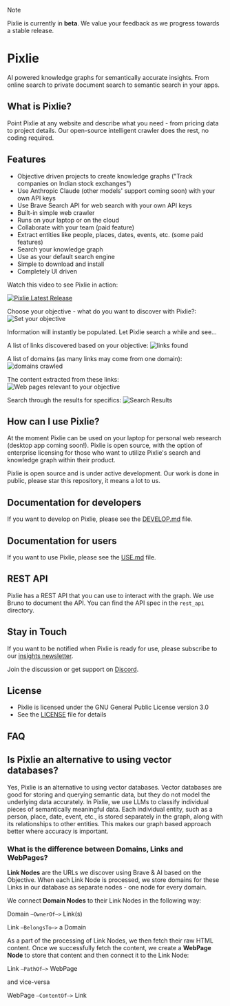 > [!NOTE]  
> Pixlie is currently in **beta**. We value your feedback as we progress towards a stable release.

# Pixlie

AI powered knowledge graphs for semantically accurate insights. From online search to private document search to semantic search in your apps.

## What is Pixlie?

Point Pixlie at any website and describe what you need - from pricing data to project details. Our open-source intelligent crawler does the rest, no coding required.

## Features

- Objective driven projects to create knowledge graphs ("Track companies on Indian stock exchanges")
- Use Anthropic Claude (other models' support coming soon) with your own API keys
- Use Brave Search API for web search with your own API keys
- Built-in simple web crawler
- Runs on your laptop or on the cloud
- Collaborate with your team (paid feature)
- Extract entities like people, places, dates, events, etc. (some paid features)
- Search your knowledge graph
- Use as your default search engine
- Simple to download and install
- Completely UI driven


Watch this video to see Pixlie in action:

[![Pixlie Latest Release](https://img.youtube.com/vi/mF9KuFYNF4s/0.jpg)](https://www.youtube.com/watch?v=mF9KuFYNF4s)

Choose your objective - what do you want to discover with Pixlie?:
![Set your objective](https://pixlie.com/images/screenshots/pixlie-screenshot-objective.png)

Information will instantly be populated. Let Pixlie search a while and see...


A list of links discovered based on your objective:
![links found](https://pixlie.com/images/screenshots/pixlie-screenshot-links.png?v=2)

A list of domains (as many links may come from one domain):
![domains crawled](https://pixlie.com/images/screenshots/pixlie-screenshot-domains.png?v=2)

The content extracted from these links:
![Web pages relevant to your objective](https://pixlie.com/images/screenshots/pixlie-screenshot-webpages.png)

Search through the results for specifics:
![Search Results](https://pixlie.com/images/screenshots/pixlie-screenshot-search-resultsv0-2-0.png)

## How can I use Pixlie?

At the moment Pixlie can be used on your laptop for personal web research (desktop app coming soon!). Pixlie is open source, with the option of enterprise licensing for those who want to utilize Pixlie's search and knowledge graph within their product. 

Pixlie is open source and is under active development. Our work is done in public, please star this repository, it
means a lot to us.

## Documentation for developers

If you want to develop on Pixlie, please see the [DEVELOP.md](DEVELOP.md) file.

## Documentation for users

If you want to use Pixlie, please see the [USE.md](USE.md) file.

## REST API

Pixlie has a REST API that you can use to interact with the graph. We use Bruno to document the API.
You can find the API spec in the `rest_api` directory.

## Stay in Touch

If you want to be notified when Pixlie is ready for use, please subscribe to
our [insights newsletter](https://pixlie.com/insights).

Join the discussion or get support on [Discord](https://discord.gg/5W9U9RPTGp).

## License

- Pixlie is licensed under the GNU General Public License version 3.0
- See the [LICENSE](LICENSE) file for details

## FAQ

## Is Pixlie an alternative to using vector databases?

Yes, Pixlie is an alternative to using vector databases. Vector databases are good for storing and querying semantic
data, but they do not model the underlying data accurately. In Pixlie, we use LLMs to classify individual pieces of
semantically meaningful data. Each individual entity, such as a person, place, date, event, etc., is stored separately in the graph,
along with its relationships to other entities. This makes our graph based approach better where accuracy is important.

### What is the difference between Domains, Links and WebPages?
**Link Nodes** are the URLs we discover using Brave & AI based on the Objective. When each Link Node is processed, we store domains for these Links in our database as separate nodes - one node for every domain.

We connect **Domain Nodes** to their Link Nodes in the following way:

Domain `—OwnerOf—>` Link(s)

Link `—BelongsTo—>` a Domain

As a part of the processing of Link Nodes, we then fetch their raw HTML content. Once we successfully fetch the content, we create a **WebPage Node** to store that content and then connect it to the Link Node:

Link `—PathOf—>` WebPage

and vice-versa

WebPage `—ContentOf—>` Link
